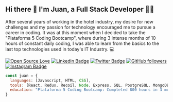 ## Hi there 👋 I'm Juan, a Full Stack Developer 👨‍💻

After several years of working in the hotel industry, my desire for new challenges and my passion for technology encouraged me to pursue a career in coding. It was at this moment when I decided to take the "Plataforma 5 Coding Bootcamp", where during 3 intense months of 10 hours of constant daily coding, I was able to learn from the basics to the last top technologies used in today's IT Industry. 💻

[![Open Source Love](https://badges.frapsoft.com/os/v2/open-source.svg?v=103)](https://github.com/g8juan)
[![Linkedin Badge](https://img.shields.io/badge/-Juan%20Garrido-blue?style=social&logo=Linkedin&logoColor=blue&link=https://www.linkedin.com/in/juanp-garrido/)](https://www.linkedin.com/in/juanp-garrido/) 
[![Twitter Badge](http://img.shields.io/badge/-@g8juan-1ca0f1?style=social&logo=twitter&logoColor=blue&link=https://twitter.com/g8juan)](https://twitter.com/g8juan) [![GitHub followers](https://img.shields.io/github/followers/g8juan?label=Follow&style=social)](https://github.com/g8juan/?tab=follow)
[![Instagram Badge](https://img.shields.io/badge/g8juan-blue?style=social&logo=Instagram&link=https://www.instagram.com/g8juan/)](https://www.instagram.com/g8juan/) 

```javascript
const juan = {
  languages: [Javascript, HTML, CSS],
  tools: [React, Redux, Recoil, Node, Express, SQL, PostgreSQL, MongoDB, Firebase, Webpack, Passport, Docker],
  education: "Plataforma 5 Coding Bootcamp: Completed 800 hours in 3 months of technical programming practices, including team projects, challenges and a professional project."
}
```
